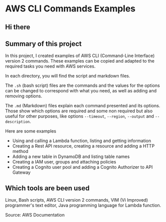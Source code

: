 # AWS CLI Commands Examples

## Hi there

## Summary of this project

In this project, I created examples of AWS CLI (Command-Line Interface) version 2 commands. These examples can be copied and adapted to the required tasks you need with AWS services. 

In each directory, you will find the script and markdown files.

The `.sh` (bash script) files are the commands and the values for the options can be changed to correspond with what you need, as well as adding and removing options.

The `.md` (Markdown) files explain each command presented and its options. Those show which options are required and some non required but also useful for other purposes, like options `--timeout`, `--region`, `--output` and `--description`.

Here are some examples 
* Using and calling a Lambda function, listing and getting information  
* Creating a Rest API resource, creating a resource and adding a HTTP method
* Adding a new table in DynamoDB and listing table names
* Creating a IAM user, groups and attaching policies
* Creating a Cognito user pool and adding a Cognito Authorizer to API Gateway

## Which tools are been used

Linux, Bash scripts, AWS CLI version 2 commands, VIM (Vi Improved) programmer's text editor, Java programming language for Lambda function.

Source: AWS Documentation
